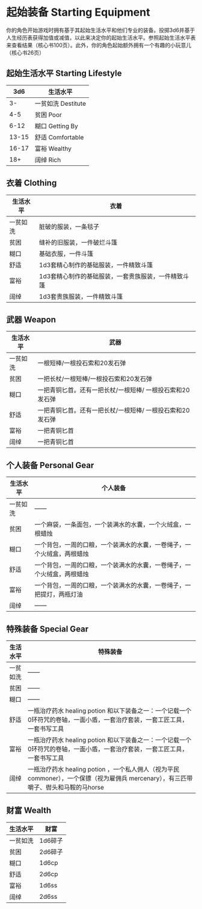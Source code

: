 # 起始装备 Starting Equipment

你的角色开始游戏时拥有基于其起始生活水平和他们专业的装备。投掷3d6并基于人生经历表获得加值或减值，以此来决定你的起始生活水平。参照起始生活水平表来查看结果（核心书100页）。此外，你的角色起始额外拥有一个有趣的小玩意儿（核心书26页）

## 起始生活水平 Starting Lifestyle

<table>
<thead>
<tr class="header">
<th>3d6</th>
<th>生活水平</th>
</tr>
</thead>
<tbody>
<tr class="odd">
<td>3-</td>
<td>一贫如洗 Destitute</td>
</tr>
<tr class="even">
<td>4-5</td>
<td>贫困 Poor</td>
</tr>
<tr class="odd">
<td>6-12</td>
<td>糊口 Getting By</td>
</tr>
<tr class="even">
<td>13-15</td>
<td>舒适 Comfortable</td>
</tr>
<tr class="odd">
<td>16-17</td>
<td>富裕 Wealthy</td>
</tr>
<tr class="even">
<td>18+</td>
<td>阔绰 Rich</td>
</tr>
</tbody>
</table>

## 衣着 Clothing

<table>
<thead>
<tr class="header">
<th>生活水平</th>
<th>衣着</th>
</tr>
</thead>
<tbody>
<tr class="odd">
<td>一贫如洗</td>
<td>脏破的服装，一条毯子</td>
</tr>
<tr class="even">
<td>贫困</td>
<td>缝补的旧服装，一件破烂斗篷</td>
</tr>
<tr class="odd">
<td>糊口</td>
<td>基础衣服，一件斗篷</td>
</tr>
<tr class="even">
<td>舒适</td>
<td>1d3套精心制作的基础服装，一件精致斗篷</td>
</tr>
<tr class="odd">
<td>富裕</td>
<td>1d3套精心制作的基础服装，一套贵族服装，一件精致斗篷</td>
</tr>
<tr class="even">
<td>阔绰</td>
<td>1d3套贵族服装，一件精致斗篷</td>
</tr>
</tbody>
</table>

## 武器 Weapon

<table>
<thead>
<tr class="header">
<th>生活水平</th>
<th>武器</th>
</tr>
</thead>
<tbody>
<tr class="odd">
<td>一贫如洗</td>
<td>一根短棒/一根投石索和20发石弹</td>
</tr>
<tr class="even">
<td>贫困</td>
<td>一把长杖/一根短棒/一根投石索和20发石弹</td>
</tr>
<tr class="odd">
<td>糊口</td>
<td>一把青铜匕首。还有一把长杖/一根短棒/ 一根投石索和20发石弹</td>
</tr>
<tr class="even">
<td>舒适</td>
<td>一把青铜匕首。还有一把长杖/一根短棒/ 一根投石索和20发石弹</td>
</tr>
<tr class="odd">
<td>富裕</td>
<td>一把青铜匕首</td>
</tr>
<tr class="even">
<td>阔绰</td>
<td>一把青铜匕首</td>
</tr>
</tbody>
</table>

## 个人装备 Personal Gear

<table>
<thead>
<tr class="header">
<th>生活水平</th>
<th>个人装备</th>
</tr>
</thead>
<tbody>
<tr class="odd">
<td>一贫如洗</td>
<td>——</td>
</tr>
<tr class="even">
<td>贫困</td>
<td>一个麻袋，一条面包，一个装满水的水囊，一个火绒盒，一根蜡烛</td>
</tr>
<tr class="odd">
<td>糊口</td>
<td>一个背包，一周的口粮，一个装满水的水囊，一卷绳子，一个火绒盒，两根蜡烛</td>
</tr>
<tr class="even">
<td>舒适</td>
<td>一个背包，一周的口粮，一个装满水的水囊，一卷绳子，一个火绒盒，两根蜡烛</td>
</tr>
<tr class="odd">
<td>富裕</td>
<td>一个背包，一周的口粮，一个装满水的水囊，一卷绳子，一把提灯，两瓶灯油</td>
</tr>
<tr class="even">
<td>阔绰</td>
<td>——</td>
</tr>
</tbody>
</table>

## 特殊装备 Special Gear

<table>
<thead>
<tr class="header">
<th>生活水平</th>
<th>特殊装备</th>
</tr>
</thead>
<tbody>
<tr class="odd">
<td>一贫如洗</td>
<td>——</td>
</tr>
<tr class="even">
<td>贫困</td>
<td>——</td>
</tr>
<tr class="odd">
<td>糊口</td>
<td>——</td>
</tr>
<tr class="even">
<td>舒适</td>
<td>一瓶治疗药水 healing potion
和以下装备之一：一个记载一个0环符咒的卷轴，一面小盾，一套治疗套装，一套工匠工具，一套书写工具</td>
</tr>
<tr class="odd">
<td>富裕</td>
<td>一瓶治疗药水 healing potion
和以下装备之一：一个记载一个0环符咒的卷轴，一面小盾，一套治疗套装，一套工匠工具，一套书写工具</td>
</tr>
<tr class="even">
<td>阔绰</td>
<td>一瓶治疗药水 healing potion ，一个私人佣人（视为平民
commoner），一个保镖（视为雇佣兵
mercenary），有三匹带嚼子、辔头和马鞍的马horse</td>
</tr>
</tbody>
</table>

## 财富 Wealth

<table>
<thead>
<tr class="header">
<th>生活水平</th>
<th>财富</th>
</tr>
</thead>
<tbody>
<tr class="odd">
<td>一贫如洗</td>
<td>1d6碎子</td>
</tr>
<tr class="even">
<td>贫困</td>
<td>2d6碎子</td>
</tr>
<tr class="odd">
<td>糊口</td>
<td>1d6cp</td>
</tr>
<tr class="even">
<td>舒适</td>
<td>2d6cp</td>
</tr>
<tr class="odd">
<td>富裕</td>
<td>1d6ss</td>
</tr>
<tr class="even">
<td>阔绰</td>
<td>2d6ss</td>
</tr>
</tbody>
</table>
